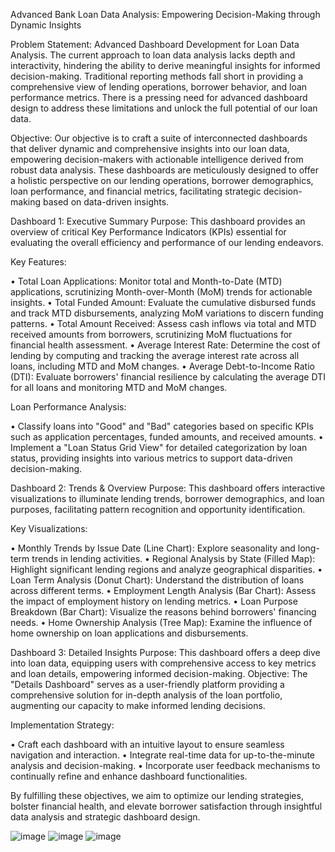 Advanced Bank Loan Data Analysis: Empowering Decision-Making through Dynamic Insights

Problem Statement: Advanced Dashboard Development for Loan Data Analysis. The current approach to loan data analysis lacks depth and interactivity, hindering the ability to derive meaningful insights for informed decision-making. Traditional reporting methods fall short in providing a comprehensive view of lending operations, borrower behavior, and loan performance metrics. There is a pressing need for advanced dashboard design to address these limitations and unlock the full potential of our loan data.

Objective: Our objective is to craft a suite of interconnected dashboards that deliver dynamic and comprehensive insights into our loan data, empowering decision-makers with actionable intelligence derived from robust data analysis. These dashboards are meticulously designed to offer a holistic perspective on our lending operations, borrower demographics, loan performance, and financial metrics, facilitating strategic decision-making based on data-driven insights.

Dashboard 1: Executive Summary
Purpose: This dashboard provides an overview of critical Key Performance Indicators (KPIs) essential for evaluating the overall efficiency and performance of our lending endeavors.

Key Features:

•	Total Loan Applications: Monitor total and Month-to-Date (MTD) applications, scrutinizing Month-over-Month (MoM) trends for actionable insights.
•	Total Funded Amount: Evaluate the cumulative disbursed funds and track MTD disbursements, analyzing MoM variations to discern funding patterns.
•	Total Amount Received: Assess cash inflows via total and MTD received amounts from borrowers, scrutinizing MoM fluctuations for financial health assessment.
•	Average Interest Rate: Determine the cost of lending by computing and tracking the average interest rate across all loans, including MTD and MoM changes.
•	Average Debt-to-Income Ratio (DTI): Evaluate borrowers' financial resilience by calculating the average DTI for all loans and monitoring MTD and MoM changes.

Loan Performance Analysis:

•	Classify loans into "Good" and "Bad" categories based on specific KPIs such as application percentages, funded amounts, and received amounts.
•	Implement a "Loan Status Grid View" for detailed categorization by loan status, providing insights into various metrics to support data-driven decision-making.

Dashboard 2: Trends & Overview
Purpose: This dashboard offers interactive visualizations to illuminate lending trends, borrower demographics, and loan purposes, facilitating pattern recognition and opportunity identification.


Key Visualizations:

•	Monthly Trends by Issue Date (Line Chart): Explore seasonality and long-term trends in lending activities.
•	Regional Analysis by State (Filled Map): Highlight significant lending regions and analyze geographical disparities.
•	Loan Term Analysis (Donut Chart): Understand the distribution of loans across different terms.
•	Employment Length Analysis (Bar Chart): Assess the impact of employment history on lending metrics.
•	Loan Purpose Breakdown (Bar Chart): Visualize the reasons behind borrowers' financing needs.
•	Home Ownership Analysis (Tree Map): Examine the influence of home ownership on loan applications and disbursements.


Dashboard 3: Detailed Insights
Purpose: This dashboard offers a deep dive into loan data, equipping users with comprehensive access to key metrics and loan details, empowering informed decision-making.
Objective: The "Details Dashboard" serves as a user-friendly platform providing a comprehensive solution for in-depth analysis of the loan portfolio, augmenting our capacity to make informed lending decisions.


Implementation Strategy:

•	Craft each dashboard with an intuitive layout to ensure seamless navigation and interaction.
•	Integrate real-time data for up-to-the-minute analysis and decision-making.
•	Incorporate user feedback mechanisms to continually refine and enhance dashboard functionalities.

By fulfilling these objectives, we aim to optimize our lending strategies, bolster financial health, and elevate borrower satisfaction through insightful data analysis and strategic dashboard design.


![image](https://github.com/user-attachments/assets/b01a62a9-5ec4-4b27-8533-fa86f3ee1155)
![image](https://github.com/user-attachments/assets/a59f4a75-6309-4ab9-90bb-ae40562c544f)
![image](https://github.com/user-attachments/assets/be087545-1389-4732-a288-4b1bd54ec77d)



 

 
